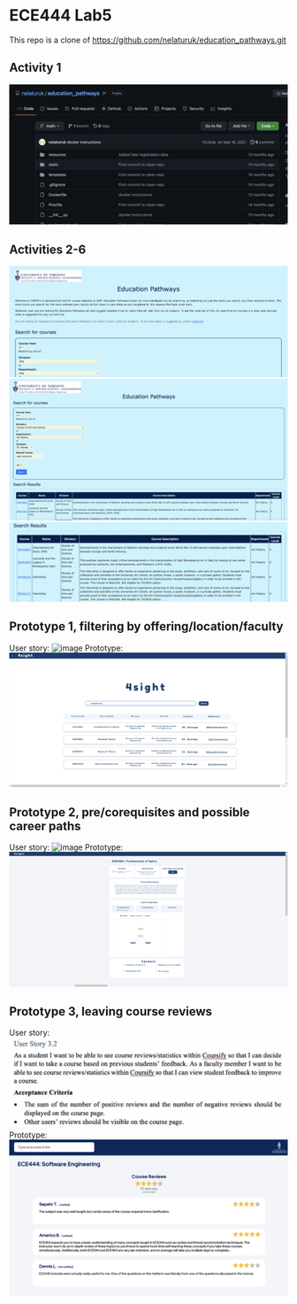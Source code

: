 # ECE444 Lab5

This repo is a clone of https://github.com/nelaturuk/education_pathways.git

## Activity 1

![Alt text](activity1.png?raw=true "Title")

## Activities 2-6

![Alt text](activity11.png?raw=true "Title")
![Alt text](activity22.png?raw=true "Title")
![Alt text](activity33.png?raw=true "Title")
## Prototype 1, filtering by offering/location/faculty
User story:
![image](https://user-images.githubusercontent.com/44990661/198152159-6e65b887-6919-4267-82b9-1b4c131a8820.png)
Prototype: 
![Alt text](filtering_prototype.png?raw=true "Title")
## Prototype 2, pre/corequisites and possible career paths
User story:
![image](https://user-images.githubusercontent.com/44990661/198152267-e2e93003-a295-4f42-8081-1fe4fe9ce2b6.png)
Prototype:
![Alt text](careers_prototype.png?raw=true "Title")
## Prototype 3, leaving course reviews
User story:
![Alt text](userstory3.png?raw=true "Title")
Prototype:
![Alt text](course-reviews-mockup.png?raw=true "Title")
